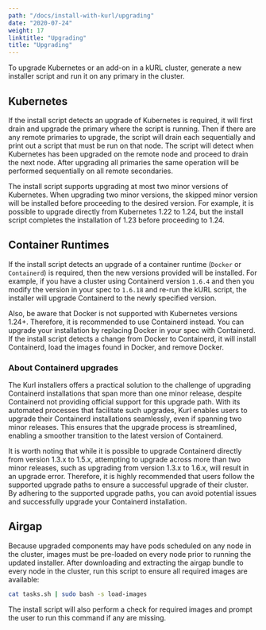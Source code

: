 ```yaml
---
path: "/docs/install-with-kurl/upgrading"
date: "2020-07-24"
weight: 17
linktitle: "Upgrading"
title: "Upgrading"
---
```


To upgrade Kubernetes or an add-on in a kURL cluster, generate a new installer script and run it on any primary in the cluster.

## Kubernetes

If the install script detects an upgrade of Kubernetes is required, it will first drain and upgrade the primary where the script is running.
Then if there are any remote primaries to upgrade, the script will drain each sequentially and print out a script that must be run on that node.
The script will detect when Kubernetes has been upgraded on the remote node and proceed to drain the next node.
After upgrading all primaries the same operation will be performed sequentially on all remote secondaries.

The install script supports upgrading at most two minor versions of Kubernetes.
When upgrading two minor versions, the skipped minor version will be installed before proceeding to the desired version.
For example, it is possible to upgrade directly from Kubernetes 1.22 to 1.24, but the install script completes the installation of 1.23 before proceeding to 1.24.

## Container Runtimes

If the install script detects an upgrade of a container runtime (`Docker` or `Containerd`) is required, then the new versions provided will be installed.
For example, if you have a cluster using Containerd version `1.6.4` and then you modify the version in your spec to `1.6.18` and re-run the kURL script, the installer will upgrade Containerd to the newly specified version.

Also, be aware that Docker is not supported with Kubernetes versions 1.24+. Therefore, it is recommended to use Containerd instead. You can upgrade your installation by replacing Docker in your spec with Containerd. If the install script detects a change from Docker to Containerd, it will install Containerd, load the images found in Docker, and remove Docker.

### About Containerd upgrades

The Kurl installers offers a practical solution to the challenge of upgrading Containerd installations that span more than one minor release, despite Containerd not providing official support for this upgrade path. With its automated processes that facilitate such upgrades, Kurl enables users to upgrade their Containerd installations seamlessly, even if spanning two minor releases. This ensures that the upgrade process is streamlined, enabling a smoother transition to the latest version of Containerd.

It is worth noting that while it is possible to upgrade Containerd directly from version 1.3.x to 1.5.x, attempting to upgrade across more than two minor releases, such as upgrading from version 1.3.x to 1.6.x, will result in an upgrade error. Therefore, it is highly recommended that users follow the supported upgrade paths to ensure a successful upgrade of their cluster. By adhering to the supported upgrade paths, you can avoid potential issues and successfully upgrade your Containerd installation.

## Airgap

Because upgraded components may have pods scheduled on any node in the cluster, images must be pre-loaded on every node prior to running the updated installer.
After downloading and extracting the airgap bundle to every node in the cluster, run this script to ensure all required images are available:

```bash
cat tasks.sh | sudo bash -s load-images
```

The install script will also perform a check for required images and prompt the user to run this command if any are missing.
